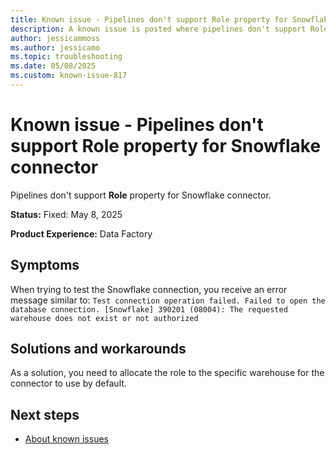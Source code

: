```yaml
---
title: Known issue - Pipelines don't support Role property for Snowflake connector
description: A known issue is posted where pipelines don't support Role property for Snowflake connector.
author: jessicammoss
ms.author: jessicamo
ms.topic: troubleshooting  
ms.date: 05/08/2025
ms.custom: known-issue-817
---
```


# Known issue - Pipelines don't support Role property for Snowflake connector

Pipelines don't support **Role** property for Snowflake connector.

**Status:** Fixed: May 8, 2025

**Product Experience:** Data Factory

## Symptoms

When trying to test the Snowflake connection, you receive an error message similar to: `Test connection operation failed. Failed to open the database connection. [Snowflake] 390201 (08004): The requested warehouse does not exist or not authorized`

## Solutions and workarounds

As a solution, you need to allocate the role to the specific warehouse for the connector to use by default.

## Next steps

- [About known issues](https://support.fabric.microsoft.com/known-issues)
